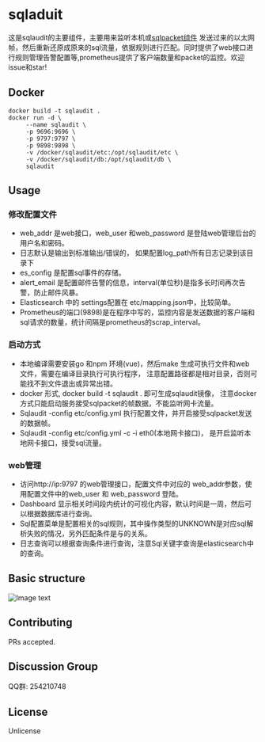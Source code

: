 # sqladuit

这是sqlaudit的主要组件，主要用来监听本机或[sqlpacket组件](http://gitlab.jixindatech.com/sql/sqlpacket) 发送过来的以太网帧，然后重新还原成原来的sql流量，依据规则进行匹配。同时提供了web接口进行规则管理告警配置等,prometheus提供了客户端数量和packet的监控。欢迎issue和star!

## Docker
```
docker build -t sqlaudit .
docker run -d \
     --name sqlaudit \
     -p 9696:9696 \
     -p 9797:9797 \
     -p 9898:9898 \
     -v /docker/sqlaudit/etc:/opt/sqlaudit/etc \
     -v /docker/sqlaudit/db:/opt/sqlaudit/db \
     sqlaudit
```

## Usage
### 修改配置文件
- web_addr 是web接口，web_user 和web_password 是登陆web管理后台的用户名和密码。
- 日志默认是输出到标准输出/错误的， 如果配置log_path所有日志记录到该目录下
- es_config 是配置sql事件的存储。
- alert_email 是配置邮件告警的信息，interval(单位秒)是指多长时间再次告警，防止邮件风暴。
- Elasticsearch 中的 settings配置在 etc/mapping.json中，比较简单。
- Prometheus的端口(9898)是在程序中写的，监控内容是发送数据的客户端和sql请求的数量，统计间隔是prometheus的scrap_interval。

### 启动方式
- 本地编译需要安装go 和npm 环境(vue)，然后make 生成可执行文件和web 文件，需要在编译目录执行可执行程序， 注意配置路径都是相对目录，否则可能找不到文件退出或异常出错。
- docker 形式, docker build -t sqlaudit . 即可生成sqlaudit镜像， 注意docker方式只能启动服务接受sqlpacket的帧数据，不能监听网卡流量。
- Sqlaudit -config etc/config.yml 执行配置文件，并开启接受sqlpacket发送的数据帧。
- Sqlaudit -config etc/config.yml  -c -i eth0(本地网卡接口)， 是开启监听本地网卡接口，接受sql流量。

### web管理
- 访问http://ip:9797 的web管理接口，配置文件中对应的 web_addr参数，使用配置文件中的web_user 和 web_password 登陆。
- Dashboard 显示相关时间段内统计的可视化内容，默认时间是一周，然后可以根据数据库进行查询。
- Sql配置菜单是配置相关的sql规则，其中操作类型的UNKNOWN是对应sql解析失败的情况，另外匹配条件是与的关系。
- 日志查询可以根据查询条件进行查询，注意Sql关键字查询是elasticsearch中的查询。
## Basic structure
![Image text](https://raw.githubusercontent.com/jixindatech/sqlaudit/master/doc/images/sqlaudit.jpg)
## Contributing
PRs accepted.

## Discussion Group
QQ群: 254210748

## License

Unlicense
